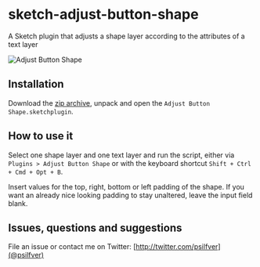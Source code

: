 # sketch-adjust-button-shape

A Sketch plugin that adjusts a shape layer according to the attributes of a text layer

![Adjust Button Shape](https://dl.dropboxusercontent.com/u/3943672/adjust_button_shape.gif)

## Installation

Download the [zip archive](https://github.com/psilfver/sketch-adjust-button-shape/archive/master.zip), unpack and open the `Adjust Button Shape.sketchplugin`.

## How to use it

Select one shape layer and one text layer and run the script, either via `Plugins > Adjust Button Shape` or with the keyboard shortcut `Shift + Ctrl + Cmd + Opt + B`.

Insert values for the top, right, bottom or left padding of the shape. If you want an already nice looking padding to stay unaltered, leave the input field blank.

## Issues, questions and suggestions

File an issue or contact me on Twitter: [http://twitter.com/psilfver](@psilfver)